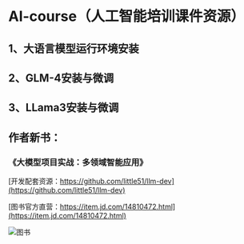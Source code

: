 # AI-course（人工智能培训课件资源）
## 1、大语言模型运行环境安装

## 2、GLM-4安装与微调

## 3、LLama3安装与微调



## 作者新书：

### 《大模型项目实战：多领域智能应用》

[开发配套资源：https://github.com/little51/llm-dev](https://github.com/little51/llm-dev)

[图书官方直营：https://item.jd.com/14810472.html](https://item.jd.com/14810472.html)

![图书](https://gitclone.com/download1/llm-dev/llm-dev.png)